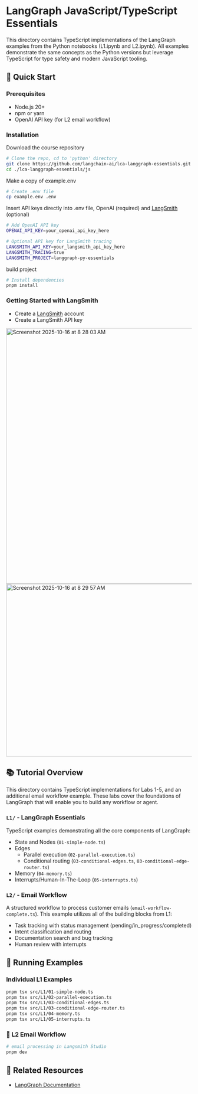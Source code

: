 # LangGraph JavaScript/TypeScript Essentials

This directory contains TypeScript implementations of the LangGraph examples from the Python notebooks (L1.ipynb and L2.ipynb). All examples demonstrate the same concepts as the Python versions but leverage TypeScript for type safety and modern JavaScript tooling.

## 🚀 Quick Start

### Prerequisites

- Node.js 20+
- npm or yarn
- OpenAI API key (for L2 email workflow)

### Installation

Download the course repository

```bash
# Clone the repo, cd to 'python' directory
git clone https://github.com/langchain-ai/lca-langgraph-essentials.git
cd ./lca-langgraph-essentials/js
```

Make a copy of example.env

```bash
# Create .env file
cp example.env .env
```

Insert API keys directly into .env file, OpenAI (required) and [LangSmith](#getting-started-with-langsmith) (optional)

```bash
# Add OpenAI API key
OPENAI_API_KEY=your_openai_api_key_here

# Optional API key for LangSmith tracing
LANGSMITH_API_KEY=your_langsmith_api_key_here
LANGSMITH_TRACING=true
LANGSMITH_PROJECT=langgraph-py-essentials
```

build project

```bash
# Install dependencies
pnpm install
```


### Getting Started with LangSmith

- Create a [LangSmith](https://smith.langchain.com/) account
- Create a LangSmith API key
<img width="1196" height="693" alt="Screenshot 2025-10-16 at 8 28 03 AM" src="https://github.com/user-attachments/assets/e39b8364-c3e3-4c75-a287-d9d4685caad5" />
<img width="1196" height="468" alt="Screenshot 2025-10-16 at 8 29 57 AM" src="https://github.com/user-attachments/assets/2e916b2d-e3b0-4c59-a178-c5818604b8fe" />



## 📚 Tutorial Overview

This directory contains TypeScript implementations for Labs 1-5, and an additional email workflow example. These labs cover the foundations of LangGraph that will enable you to build any workflow or agent.

### `L1/` - LangGraph Essentials
TypeScript examples demonstrating all the core components of LangGraph:
- State and Nodes (`01-simple-node.ts`)
- Edges
    - Parallel execution (`02-parallel-execution.ts`)
    - Conditional routing (`03-conditional-edges.ts`, `03-conditional-edge-router.ts`)
- Memory (`04-memory.ts`)
- Interrupts/Human-In-The-Loop (`05-interrupts.ts`)

### `L2/` - Email Workflow
A structured workflow to process customer emails (`email-workflow-complete.ts`). This example utilizes all of the building blocks from L1:
- Task tracking with status management (pending/in_progress/completed)
- Intent classification and routing
- Documentation search and bug tracking
- Human review with interrupts  



## 🎯 Running Examples

### Individual L1 Examples

```bash
pnpm tsx src/L1/01-simple-node.ts
pnpm tsx src/L1/02-parallel-execution.ts
pnpm tsx src/L1/03-conditional-edges.ts 
pnpm tsx src/L1/03-conditional-edge-router.ts
pnpm tsx src/L1/04-memory.ts
pnpm tsx src/L1/05-interrupts.ts 
```
### 📧 L2 Email Workflow

```bash
# email processing in Langsmith Studio
pnpm dev
```

## 🔗 Related Resources

- [LangGraph Documentation](https://docs.langchain.com/oss/python/langgraph/overview)

